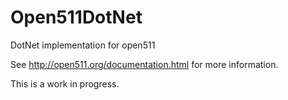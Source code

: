 Open511DotNet
=============

DotNet implementation for open511

See http://open511.org/documentation.html for more information.

This is a work in progress.

